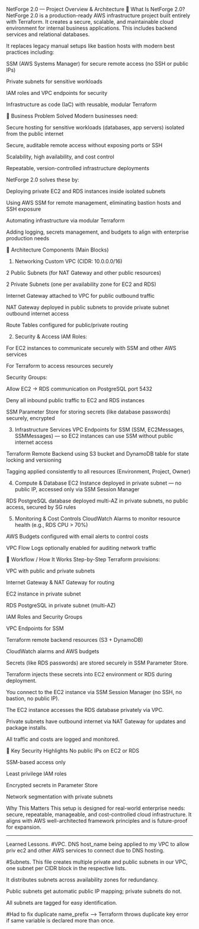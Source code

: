 
NetForge 2.0 — Project Overview & Architecture
🧾 What Is NetForge 2.0?
NetForge 2.0 is a production-ready AWS infrastructure project built entirely with Terraform. It creates a secure, scalable, and maintainable cloud environment for internal business applications. This includes backend services and relational databases.

It replaces legacy manual setups like bastion hosts with modern best practices including:

SSM (AWS Systems Manager) for secure remote access (no SSH or public IPs)

Private subnets for sensitive workloads

IAM roles and VPC endpoints for security

Infrastructure as code (IaC) with reusable, modular Terraform

💼 Business Problem Solved
Modern businesses need:

Secure hosting for sensitive workloads (databases, app servers) isolated from the public internet

Secure, auditable remote access without exposing ports or SSH

Scalability, high availability, and cost control

Repeatable, version-controlled infrastructure deployments

NetForge 2.0 solves these by:

Deploying private EC2 and RDS instances inside isolated subnets

Using AWS SSM for remote management, eliminating bastion hosts and SSH exposure

Automating infrastructure via modular Terraform

Adding logging, secrets management, and budgets to align with enterprise production needs

🧱 Architecture Components (Main Blocks)
1. Networking
Custom VPC (CIDR: 10.0.0.0/16)

2 Public Subnets (for NAT Gateway and other public resources)

2 Private Subnets (one per availability zone for EC2 and RDS)

Internet Gateway attached to VPC for public outbound traffic

NAT Gateway deployed in public subnets to provide private subnet outbound internet access

Route Tables configured for public/private routing

2. Security & Access
IAM Roles:

For EC2 instances to communicate securely with SSM and other AWS services

For Terraform to access resources securely

Security Groups:

Allow EC2 → RDS communication on PostgreSQL port 5432

Deny all inbound public traffic to EC2 and RDS instances

SSM Parameter Store for storing secrets (like database passwords) securely, encrypted

3. Infrastructure Services
VPC Endpoints for SSM (SSM, EC2Messages, SSMMessages) — so EC2 instances can use SSM without public internet access

Terraform Remote Backend using S3 bucket and DynamoDB table for state locking and versioning

Tagging applied consistently to all resources (Environment, Project, Owner)

4. Compute & Database
EC2 Instance deployed in private subnet — no public IP, accessed only via SSM Session Manager

RDS PostgreSQL database deployed multi-AZ in private subnets, no public access, secured by SG rules

5. Monitoring & Cost Controls
CloudWatch Alarms to monitor resource health (e.g., RDS CPU > 70%)

AWS Budgets configured with email alerts to control costs

VPC Flow Logs optionally enabled for auditing network traffic

🔁 Workflow / How It Works Step-by-Step
Terraform provisions:

VPC with public and private subnets

Internet Gateway & NAT Gateway for routing

EC2 instance in private subnet

RDS PostgreSQL in private subnet (multi-AZ)

IAM Roles and Security Groups

VPC Endpoints for SSM

Terraform remote backend resources (S3 + DynamoDB)

CloudWatch alarms and AWS budgets

Secrets (like RDS passwords) are stored securely in SSM Parameter Store.

Terraform injects these secrets into EC2 environment or RDS during deployment.

You connect to the EC2 instance via SSM Session Manager (no SSH, no bastion, no public IP).

The EC2 instance accesses the RDS database privately via VPC.

Private subnets have outbound internet via NAT Gateway for updates and package installs.

All traffic and costs are logged and monitored.

🔐 Key Security Highlights
No public IPs on EC2 or RDS

SSM-based access only

Least privilege IAM roles

Encrypted secrets in Parameter Store

Network segmentation with private subnets

Why This Matters
This setup is designed for real-world enterprise needs: secure, repeatable, manageable, and cost-controlled cloud infrastructure. It aligns with AWS well-architected framework principles and is future-proof for expansion.

--------------------
Learned Lessons.
#VPC.
DNS host_name being applied to my VPC to allow priv ec2 and other AWS services to connect due to DNS hosting. 


#Subnets.
This file creates multiple private and public subnets in our VPC, one subnet per CIDR block in the respective lists.

It distributes subnets across availability zones for redundancy.

Public subnets get automatic public IP mapping; private subnets do not.

All subnets are tagged for easy identification.

#Had to fix duplicate name_prefix --> Terraform throws duplicate key error if same variable is declared more than once.

